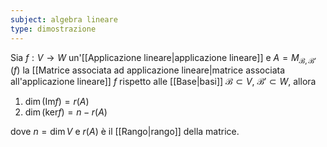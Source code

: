 ```yaml
---
subject: algebra lineare
type: dimostrazione
---
```

Sia $f:V\to W$ un'[[Applicazione lineare|applicazione lineare]] e $A=M_{\mathcal{B},\mathcal{B}'}(f)$ la [[Matrice associata ad applicazione lineare|matrice associata all'applicazione lineare]] $f$ rispetto alle [[Base|basi]] $\mathcal{B}\subset V$, $\mathcal{B}'\subset W$, allora
1. $\dim(\text{Im}f)=r(A)$
2. $\dim(\text{ker}f)=n-r(A)$

dove $n=\dim V$ e $r(A)$ è il [[Rango|rango]] della matrice. 